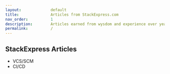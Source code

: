 ```yaml
---
layout:             default
title:              Articles from StackExpress.com
nav_order:          1
description:        Articles earned from wysdom and experience over years.
permalink:          /
---
```



## StackExpress Articles

- VCS/SCM
- CI/CD

